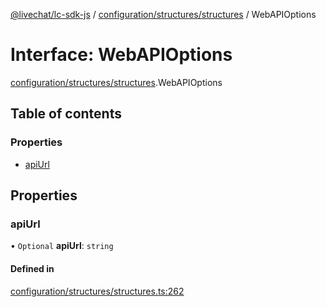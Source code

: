 [@livechat/lc-sdk-js](../README.md) / [configuration/structures/structures](../modules/configuration_structures_structures.md) / WebAPIOptions

# Interface: WebAPIOptions

[configuration/structures/structures](../modules/configuration_structures_structures.md).WebAPIOptions

## Table of contents

### Properties

- [apiUrl](configuration_structures_structures.WebAPIOptions.md#apiurl)

## Properties

### apiUrl

• `Optional` **apiUrl**: `string`

#### Defined in

[configuration/structures/structures.ts:262](https://github.com/livechat/lc-sdk-js/blob/c7b3817/src/configuration/structures/structures.ts#L262)
